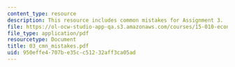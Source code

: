 ```yaml
---
content_type: resource
description: This resource includes common mistakes for Assignment 3.
file: https://ol-ocw-studio-app-qa.s3.amazonaws.com/courses/15-010-economic-analysis-for-business-decisions-fall-2004/950effe4707be35cc51232aff3ca05ad_03_cmn_mistakes.pdf
file_type: application/pdf
resourcetype: Document
title: 03_cmn_mistakes.pdf
uid: 950effe4-707b-e35c-c512-32aff3ca05ad
---
```

